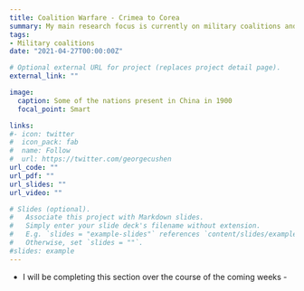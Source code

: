 ```yaml
---
title: Coalition Warfare - Crimea to Corea
summary: My main research focus is currently on military coalitions and international interventions from the mid-19th-century onwards
tags:
- Military coalitions
date: "2021-04-27T00:00:00Z"

# Optional external URL for project (replaces project detail page).
external_link: ""

image:
  caption: Some of the nations present in China in 1900
  focal_point: Smart

links:
#- icon: twitter
#  icon_pack: fab
#  name: Follow
#  url: https://twitter.com/georgecushen
url_code: ""
url_pdf: ""
url_slides: ""
url_video: ""

# Slides (optional).
#   Associate this project with Markdown slides.
#   Simply enter your slide deck's filename without extension.
#   E.g. `slides = "example-slides"` references `content/slides/example-slides.md`.
#   Otherwise, set `slides = ""`.
#slides: example
---
```

- I will be completing this section over the course of the coming weeks - 